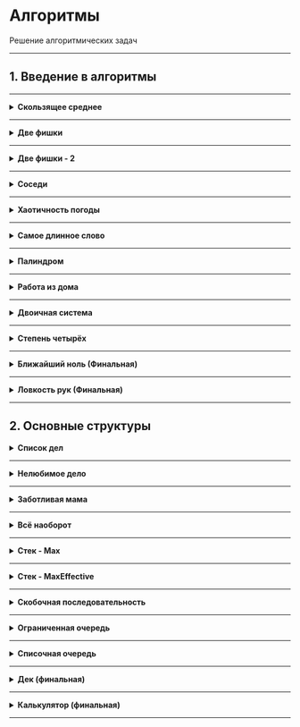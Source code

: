 # Aлгоритмы

Решение алгоритмических задач

---

## 1. Введение в алгоритмы

---
<details>
<summary>
<b>Скользящее среднее</b>
</summary>

<a href="sprint_11/1.py">Code</a>

Вам дана статистика по числу запросов в секунду к вашему любимому рекомендательному сервису. Измерения велись n секунд. В секунду i поступает qi запросов. Примените метод скользящего среднего с длиной окна k к этим данным и выведите результат.

### Формат ввода
В первой строке передаётся натуральное число n, количество секунд, в течение которых велись измерения. 1 ≤ n ≤ 10^5.
Во второй строке через пробел записаны n целых неотрицательных чисел qi, каждое лежит в диапазоне от 0 до 10^3.
В третьей строке записано натуральное число k (1 ≤ k ≤ n) —– окно сглаживания.

### Формат вывода
Выведите через пробел результат применения метода скользящего среднего к серии измерений. Должно быть выведено n - k + 1 элементов, каждый элемент -— вещественное (дробное) число.

<table>
    <tbody>
      <tr>
        <td><b>Ввод</b></td>
        <td><b>Вывод</b></td>
      </tr>
      <tr>
        <td>
            7<br/>
            1 2 3 4 5 6 7<br/>
            4<br/>
        </td>
        <td>
            2.5 3.5 4.5 5.5
        </td>
      </tr>
    </tbody>
</table>
</details>

---
<details>
<summary>
<b>Две фишки</b>
</summary>

<a href="sprint_11/2.py">Code</a>

Рита и Гоша играют в игру. У Риты есть n фишек, на каждой из которых написано количество очков. Сначала Гоша называет число k, затем Рита должна выбрать две фишки, сумма очков на которых равна заданному числу. Рите надоело искать фишки самой, и она решила применить свои навыки программирования для решения этой задачи. Помогите ей написать программу для поиска нужных фишек.

Ограничение времени - 4 секунды
Ограничение памяти - 256 Мб

### Формат ввода
В первой строке записано количество фишек n, 2 ≤ n ≤ 10^4. Во второй строке записано n целых чисел —– очки на фишках Риты в диапазоне от -10^5 до 10^5. В третьей строке —– загаданное Гошей целое число k, -10^5 ≤ k ≤ 10^5.

### Формат вывода
Нужно вывести два числа —– очки на двух фишках, в сумме дающие k. Если таких пар несколько, то можно вывести любую из них. Если таких пар не существует, то вывести «None».

<table>
    <tbody>
      <tr>
        <td><b>Ввод</b></td>
        <td><b>Вывод</b></td>
      </tr>
      <tr>
        <td>
            6<br/>
            -1 -1 -9 -7 3 -6<br/>
            2<br/>
        </td>
        <td>
            -1 3
        </td>
      </tr>
    </tbody>
</table>
</details>

---
<details>
<summary>
<b>Две фишки - 2</b>
</summary>

<a href="sprint_11/3.py">Code</a>

Рита и Гоша играют в игру. У Риты есть n фишек, на каждой из которых написано количество очков. Сначала Гоша называет число k, затем Рита должна выбрать две фишки, сумма очков на которых равна заданному числу. Рите надоело искать фишки самой, и она решила применить свои навыки программирования для решения этой задачи. Помогите ей написать программу для поиска нужных фишек.

Ограничение времени - 1 секунда
Ограничение памяти - 256 Мб

### Формат ввода
В первой строке записано количество фишек n, 2 ≤ n ≤ 10^4. Во второй строке записано n целых чисел —– очки на фишках Риты в диапазоне от -10^5 до 10^5. В третьей строке —– загаданное Гошей целое число k, -10^5 ≤ k ≤ 10^5.

### Формат вывода
Нужно вывести два числа —– очки на двух фишках, в сумме дающие k. Если таких пар несколько, то можно вывести любую из них. Если таких пар не существует, то вывести «None».

<table>
    <tbody>
      <tr>
        <td><b>Ввод</b></td>
        <td><b>Вывод</b></td>
      </tr>
      <tr>
        <td>
            6<br/>
            -9 -7 -6 -1 -1 3<br/>
            2<br/>
        </td>
        <td>
            -1 3
        </td>
      </tr>
    </tbody>
</table>
</details>

---
<details>
<summary>
<b>Соседи</b>
</summary>

<a href="sprint_11/4.py">Code</a>

Дана матрица. Нужно написать функцию, которая для элемента возвращает всех его соседей. Соседним считается элемент, находящийся от текущего на одну ячейку влево, вправо, вверх или вниз. Диагональные элементы соседними не считаются.

Например, в матрице A соседними элементами для (0, 0) будут 2 и 0. А для (2, 1) –— 1, 2, 7, 7.

Ограничение времени - 1 секунда
Ограничение памяти - 64 Мб

### Формат ввода
В первой строке задано n — количество строк матрицы. Во второй — количество столбцов m. Числа m и n не превосходят 1000. В следующих n строках задана матрица. Элементы матрицы — целые числа, по модулю не превосходящие 1000. В последних двух строках записаны координаты элемента, соседей которого нужно найти. Индексация начинается с нуля.

### Формат вывода
Напечатайте нужные числа в возрастающем порядке через пробел.

<table>
    <tbody>
      <tr>
        <td><b>Ввод</b></td>
        <td><b>Вывод</b></td>
      </tr>
      <tr>
        <td>
            4<br/>
            3<br/>
            1 2 3<br/>
            0 2 6<br/>
            7 4 1<br/>
            2 7 0<br/>
            3<br/>
            0<br/>
        </td>
        <td>
            7 7
        </td>
      </tr>
    </tbody>
</table>
</details>

---
<details>
<summary>
<b>Хаотичность погоды</b>
</summary>

<a href="sprint_11/5.py">Code</a>

Метеорологическая служба вашего города решила исследовать погоду новым способом.

Под температурой воздуха в конкретный день будем понимать максимальную температуру в этот день.
Под хаотичностью погоды за n дней служба понимает количество дней, в которые температура строго больше, чем в день до (если такой существует) и в день после текущего (если такой существует). Например, если за 5 дней максимальная температура воздуха составляла [1, 2, 5, 4, 8] градусов, то хаотичность за этот период равна 2: в 3-й и 5-й дни выполнялись описанные условия.
Определите по ежедневным показаниям температуры хаотичность погоды за этот период.

Заметим, что если число показаний n=1, то единственный день будет хаотичным.

Ограничение времени - 0.2 секунда
Ограничение памяти - 64 Мб

### Формат ввода
В первой строке дано число n –— длина периода измерений в днях, 1 ≤ n≤ 10^5. Во второй строке даны n целых чисел –— значения температуры в каждый из n дней. Значения температуры не превосходят 273 по модулю.

### Формат вывода
Выведите единственное число — хаотичность за данный период.

<table>
    <tbody>
      <tr>
        <td><b>Ввод</b></td>
        <td><b>Вывод</b></td>
      </tr>
      <tr>
        <td>
            7<br/>
            -1 -10 -8 0 2 0 5
        </td>
        <td>
            3
        </td>
      </tr>
    </tbody>
</table>
</details>

---
<details>
<summary>
<b>Самое длинное слово</b>
</summary>

<a href="sprint_11/6.py">Code</a>

Чтобы подготовиться к семинару, Гоше надо прочитать статью по эффективному менеджменту. Так как Гоша хочет спланировать день заранее, ему необходимо оценить сложность статьи.

Он придумал такой метод оценки: берётся случайное предложение из текста и в нём ищется самое длинное слово. Его длина и будет условной сложностью статьи.

Помогите Гоше справиться с этой задачей.

### Формат ввода
В первой строке дана длина текста L (1 ≤ L ≤ 10^5).

В следующей строке записан текст, состоящий из строчных латинских букв и пробелов. Слово —– последовательность букв, не разделённых пробелами. Пробелы могут стоять в самом начале строки и в самом её конце. Текст заканчивается переносом строки, этот символ не включается в число остальных L символов.

Ограничение времени - 1 секунда
Ограничение памяти - 64 Мб

### Формат вывода
В первой строке выведите самое длинное слово. Во второй строке выведите его длину. Если подходящих слов несколько, выведите то, которое встречается раньше.

<table>
    <tbody>
      <tr>
        <td><b>Ввод</b></td>
        <td><b>Вывод</b></td>
      </tr>
      <tr>
        <td>
            21<br/>
            frog jumps from river
        </td>
        <td>
            jumps<br/>
            5
        </td>
      </tr>
    </tbody>
</table>
</details>

---
<details>
<summary>
<b>Палиндром</b>
</summary>

<a href="sprint_11/7.py">Code</a>

Помогите Васе понять, будет ли фраза палиндромом. Учитываются только буквы и цифры, заглавные и строчные буквы считаются одинаковыми.

Решение должно работать за O(N), где N — длина строки на входе.

Ограничение времени - 1 секунда
Ограничение памяти - 64 Мб

### Формат ввода
В единственной строке записана фраза или слово. Буквы могут быть только латинские. Длина текста не превосходит 20000 символов.

Фраза может состоять из строчных и прописных латинских букв, цифр, знаков препинания.

### Формат вывода
Выведите «True», если фраза является палиндромом, и «False», если не является.

<table>
    <tbody>
      <tr>
        <td><b>Ввод</b></td>
        <td><b>Вывод</b></td>
      </tr>
      <tr>
        <td>
            A man, a plan, a canal: Panama
        </td>
        <td>
            True
        </td>
      </tr>
    </tbody>
</table>
</details>

---
<details>
<summary>
<b>Работа из дома</b>
</summary>

<a href="sprint_11/8.py">Code</a>

Вася реализовал функцию, которая переводит целое число из десятичной системы в двоичную. Но, кажется, она получилась не очень оптимальной.
Попробуйте написать более эффективную программу.
Не используйте встроенные средства языка по переводу чисел в бинарное представление.

Ограничение времени - 1 секунда
Ограничение памяти - 64 Мб

### Формат ввода
На вход подаётся целое число в диапазоне от 0 до 10000.

### Формат вывода
Выведите двоичное представление этого числа.

<table>
    <tbody>
      <tr>
        <td><b>Ввод</b></td>
        <td><b>Вывод</b></td>
      </tr>
      <tr>
        <td>
            5
        </td>
        <td>
            101
        </td>
      </tr>
    </tbody>
</table>
</details>

---
<details>
<summary>
<b>Двоичная система</b>
</summary>

<a href="sprint_11/9.py">Code</a>

Тимофей записал два числа в двоичной системе счисления и попросил Гошу вывести их сумму, также в двоичной системе. Встроенную в язык программирования возможность сложения двоичных чисел применять нельзя. Помогите Гоше решить задачу.

Решение должно работать за O(N), где N –— количество разрядов максимального числа на входе.

Ограничение времени - 1 секунда
Ограничение памяти - 64 Мб

### Формат ввода
Два числа в двоичной системе счисления, каждое на отдельной строке. Длина каждого числа не превосходит 10 000 символов.

### Формат вывода
Одно число в двоичной системе счисления.

<table>
    <tbody>
      <tr>
        <td><b>Ввод</b></td>
        <td><b>Вывод</b></td>
      </tr>
      <tr>
        <td>
            1010<br/>
            1011
        </td>
        <td>
            10101
        </td>
      </tr>
    </tbody>
</table>
</details>

---
<details>
<summary>
<b>Степень четырёх</b>
</summary>

<a href="sprint_11/10.py">Code</a>

Напишите программу, которая определяет, будет ли положительное целое число степенью четвёрки.
Подсказка: степенью четвёрки будут все числа вида 4^n, где n – целое неотрицательное число.

Ограничение времени - 1 секунда
Ограничение памяти - 64 Мб

### Формат ввода
На вход подаётся целое число в диапазоне от 1 до 10000.

### Формат вывода
Выведите «True», если число является степенью четырёх, «False» –— в обратном случае.

<table>
    <tbody>
      <tr>
        <td><b>Ввод</b></td>
        <td><b>Вывод</b></td>
      </tr>
      <tr>
        <td>
            15
        </td>
        <td>
            False
        </td>
      </tr>
    </tbody>
</table>
</details>

---
<details>
<summary>
<b>Ближайший ноль (Финальная)</b>
</summary>

<a href="sprint_11/final/f_11_1.py">Code</a>

Тимофей ищет место, чтобы построить себе дом. Улица, на которой он хочет жить, имеет длину n, то есть состоит из n одинаковых идущих подряд участков. Каждый участок либо пустой, либо на нём уже построен дом.

Общительный Тимофей не хочет жить далеко от других людей на этой улице. Поэтому ему важно для каждого участка знать расстояние до ближайшего пустого участка. Если участок пустой, эта величина будет равна нулю — расстояние до самого себя.

Помогите Тимофею посчитать искомые расстояния. Для этого у вас есть карта улицы. Дома в городе Тимофея нумеровались в том порядке, в котором строились, поэтому их номера на карте никак не упорядочены. Пустые участки обозначены нулями.

Ограничение времени - 3 секунды
Ограничение памяти - 256 Мб

### Формат ввода
В первой строке дана длина улицы —– n (1 ≤ n ≤ 10^6). В следующей строке записаны n целых неотрицательных чисел — номера домов и обозначения пустых участков на карте (нули). Гарантируется, что в последовательности есть хотя бы один ноль. Номера домов (положительные числа) уникальны и не превосходят 10^9.

### Формат вывода
Для каждого из участков выведите расстояние до ближайшего нуля. Числа выводите в одну строку, разделяя их пробелами.

### Пример
<table>
    <tbody>
      <tr>
        <td><b>Ввод</b></td>
        <td><b>Вывод</b></td>
      </tr>
      <tr>
        <td>
            6<br>
            0 7 9 4 8 20<br>
        </td>
        <td>
            0 1 2 3 4 5
        </td>
      </tr>
    </tbody>
</table>
</details>

------

<details>
<summary>
<b>Ловкость рук (Финальная)</b>
</summary>

<a href="sprint_11/final/f_11_2.py">Code</a>

Игра «Тренажёр для скоростной печати» представляет собой поле из клавиш 4x4. В нём на каждом раунде появляется конфигурация цифр и точек. На клавише написана либо точка, либо цифра от 1 до 9.

В момент времени t игрок должен одновременно нажать на все клавиши, на которых написана цифра t. Гоша и Тимофей могут нажать в один момент времени на k клавиш каждый. Если в момент времени t нажаты все нужные клавиши, то игроки получают 1 балл.

Найдите число баллов, которое смогут заработать Гоша и Тимофей, если будут нажимать на клавиши вдвоём.

Ограничение времени - 1 секунды
Ограничение памяти - 64 Мб

### Формат ввода
В первой строке дано целое число k (1 ≤ k ≤ 5).

В четырёх следующих строках задан вид тренажёра –— по 4 символа в каждой строке. Каждый символ —– либо точка, либо цифра от 1 до 9. Символы одной строки идут подряд и не разделены пробелами.

### Формат вывода
Выведите единственное число –— максимальное количество баллов, которое смогут набрать Гоша и Тимофей.

#### Пример 1
<table>
    <tbody>
      <tr>
        <td><b>Ввод</b></td>
        <td><b>Вывод</b></td>
      </tr>
      <tr>
        <td>
            3<br>
            1231<br>
            2..2<br>
            2..2<br>
            2..2<br>
        </td>
        <td>
            2<br>
        </td>
      </tr>
    </tbody>
</table>

#### Пример 2
<table>
    <tbody>
      <tr>
        <td><b>Ввод</b></td>
        <td><b>Вывод</b></td>
      </tr>
      <tr>
        <td>
            4<br>
            1111<br>
            9999<br>
            1111<br>
            9911<br>
        </td>
        <td>
            1<br>
        </td>
      </tr>
    </tbody>
</table>
</details>

---

## 2. Основные структуры

<details>
<summary>
<b>Список дел</b>
</summary>

<a href="sprint_12/2.py">Code</a>

Васе нужно распечатать свой список дел на сегодня. Помогите ему: напишите функцию, которая печатает все его дела. Известно, что дел у Васи не больше 5000.
Внимание: в этой задаче не нужно считывать входные данные. Нужно написать только функцию, которая принимает на вход голову списка и печатает его элементы. Ниже дано описание структуры, которая задаёт узел списка.

Ограничение времени - 1 секунды
Ограничение памяти - 64 Мб

### Формат ввода
В качестве ответа сдайте только код функции, которая печатает элементы списка. Длина списка не превосходит 
5000 элементов. Список не бывает пустым.
Следуйте следующим правилам при отправке решений:

По умолчанию выбран компилятор Make, выбор компилятора в данной задаче недоступен.
Решение нужно отправлять в виде файла с расширением соответствующем вашему языку программирования.

### Формат вывода
Функция должна напечатать элементы списка по одному в строке.
</details>

---
<details>
<summary>
<b>Нелюбимое дело</b>
</summary>

<a href="sprint_12/3.py">Code</a>

Вася размышляет, что ему можно не делать из того списка дел, который он составил. Но, кажется, все пункты очень важные! Вася решает загадать число и удалить дело, которое идёт под этим номером. Список дел представлен в виде односвязного списка. Напишите функцию solution, которая принимает на вход голову списка и номер удаляемого дела и возвращает голову обновлённого списка.
Внимание: в этой задаче не нужно считывать входные данные. Нужно написать только функцию, которая принимает на вход голову списка и номер удаляемого элемента и возвращает голову обновлённого списка.

Ограничение времени - 1 секунды
Ограничение памяти - 64 Мб

### Формат ввода
Функция принимает голову списка и индекс элемента, который надо удалить (нумерация с нуля). Список содержит не более 
5000 элементов. Список не бывает пустым.
Следуйте следующим правилам при отправке решений:

По умолчанию выбран компилятор Make, выбор компилятора в данной задаче недоступен.
Решение нужно отправлять в виде файла с расширением соответствующем вашему языку программирования.

### Формат вывода
Верните голову списка, в котором удален нужный элемент.
</details>

---
<details>
<summary>
<b>Заботливая мама</b>
</summary>

<a href="sprint_12/4.py">Code</a>

Мама Васи хочет знать, что сын планирует делать и когда. Помогите ей: напишите функцию solution, определяющую индекс первого вхождения передаваемого ей на вход значения в связном списке, если значение присутствует.
Внимание: в этой задаче не нужно считывать входные данные. Нужно написать только функцию, которая принимает на вход голову списка и искомый элемент, а возвращает целое число — индекс найденного элемента или -1.

### Формат ввода
Функция на вход принимает голову односвязного списка и элемент, который нужно найти. Длина списка не превосходит 10000 элементов. Список не бывает пустым.
Следуйте следующим правилам при отправке решений:


### Формат вывода
Функция возвращает индекс первого вхождения искомого элемента в список(индексация начинается с нуля). Если элемент не найден, нужно вернуть -1.
</details>

---
<details>
<summary>
<b>Всё наоборот</b>
</summary>

<a href="sprint_12/5.py">Code</a>

Вася решил запутать маму —– делать дела в обратном порядке. Список его дел теперь хранится в двусвязном списке. Напишите функцию, которая вернёт список в обратном порядке.
Внимание: в этой задаче не нужно считывать входные данные. Нужно написать только функцию, которая принимает на вход голову двусвязного списка и возвращает голову перевёрнутого списка. Ниже дано описание структуры, которая задаёт вершину списка.

### Формат ввода
Функция принимает на вход единственный аргумент — голову двусвязного списка.
Длина списка не превосходит 1000 элементов. Список не бывает пустым.
Следуйте следующим правилам при отправке решений:

По умолчанию выбран компилятор Make, выбор компилятора в данной задаче недоступен.
Решение нужно отправлять в виде файла с расширением соответствующем вашему языку программирования.

### Формат вывода
Функция должна вернуть голову развернутого списка.
</details>

---
<details>
<summary>
<b>Стек - Max</b>
</summary>

<a href="sprint_12/6.py">Code</a>

Нужно реализовать класс StackMax, который поддерживает операцию определения максимума среди всех элементов в стеке. Класс должен поддерживать операции push(x), где x – целое число, pop() и get_max().

### Формат ввода
В первой строке записано одно число n — количество команд, которое не превосходит 10000. В следующих n строках идут команды. Команды могут быть следующих видов:

push(x) — добавить число x в стек;
pop() — удалить число с вершины стека;
get_max() — напечатать максимальное число в стеке;
Если стек пуст, при вызове команды get_max() нужно напечатать «None», для команды pop() — «error».

### Формат вывода
Для каждой команды get_max() напечатайте результат её выполнения. Если стек пустой, для команды get_max() напечатайте «None». Если происходит удаление из пустого стека — напечатайте «error».

### Пример
<table>
    <tbody>
      <tr>
        <td><b>Ввод</b></td>
        <td><b>Вывод</b></td>
      </tr>
      <tr>
        <td>
            8 <br/>
            get_max <br/>
            push 7 <br/>
            pop <br/>
            push -2 <br/>
            push -1 <br/>
            pop <br/>
            get_max <br/>
            get_max <br/>
        </td>
        <td>
            None <br/>
            -2 <br/>
            -2 <br/>
        </td>
      </tr>
    </tbody>
</table>
</details>

---
<details>
<summary>
<b>Стек - MaxEffective</b>
</summary>

<a href="sprint_12/7.py">Code</a>

Реализуйте класс StackMaxEffective, поддерживающий операцию определения максимума среди элементов в стеке. Сложность операции должна быть O(1). Для пустого стека операция должна возвращать None. При этом push(x) и pop() также должны выполняться за константное время.

### Формат ввода
В первой строке записано одно число — количество команд, оно не превосходит 100000. Далее идут команды по одной в строке. Команды могут быть следующих видов:

push(x) — добавить число x в стек;
pop() — удалить число с вершины стека;
get_max() — напечатать максимальное число в стеке;
Если стек пуст, при вызове команды get_max нужно напечатать «None», для команды pop — «error».

### Формат вывода
Для каждой команды get_max() напечатайте результат её выполнения. Если стек пустой, для команды get_max() напечатайте «None». Если происходит удаление из пустого стека — напечатайте «error».

### Пример
<table>
    <tbody>
      <tr>
        <td><b>Ввод</b></td>
        <td><b>Вывод</b></td>
      </tr>
      <tr>
        <td>
            10 <br/>
            pop <br/>
            pop <br/>
            push 4 <br/>
            push -5 <br/>
            push 7 <br/>
            pop <br/>
            pop <br/>
            get_max <br/>
            pop <br/>
            get_max <br/>
        </td>
        <td>
            error <br/>
            error <br/>
            4 <br/>
            None <br/>
        </td>
      </tr>
    </tbody>
</table>
</details>

---
<details>
<summary>
<b>Скобочная последовательность</b>
</summary>

<a href="sprint_12/8.py">Code</a>

Вот какую задачу Тимофей предложил на собеседовании одному из кандидатов. Если вы с ней ещё не сталкивались, то наверняка столкнётесь –— она довольно популярная.

Дана скобочная последовательность. Нужно определить, правильная ли она.

Будем придерживаться такого определения:

пустая строка —– правильная скобочная последовательность;
правильная скобочная последовательность, взятая в скобки одного типа, –— правильная скобочная последовательность;
правильная скобочная последовательность с приписанной слева или справа правильной скобочной последовательностью —– тоже правильная.
На вход подаётся последовательность из скобок трёх видов: [], (), {}.
Напишите функцию is_correct_bracket_seq, которая принимает на вход скобочную последовательность и возвращает True, если последовательность правильная, а иначе False.

Ограничение времени - 1 секунды
Ограничение памяти - 64 Мб

### Формат ввода
На вход подаётся одна строка, содержащая скобочную последовательность. Скобки записаны подряд, без пробелов.

### Формат вывода
Выведите «True» или «False».

### Пример
<table>
    <tbody>
      <tr>
        <td><b>Ввод</b></td>
        <td><b>Вывод</b></td>
      </tr>
      <tr>
        <td>
            {[()]}
        </td>
        <td>
            True
        </td>
      </tr>
    </tbody>
</table>
</details>

---
<details>
<summary>
<b>Ограниченная очередь</b>
</summary>

<a href="sprint_12/9.py">Code</a>

Астрологи объявили день очередей ограниченного размера. Тимофею нужно написать класс MyQueueSized, который принимает параметр max_size, означающий максимально допустимое количество элементов в очереди.

Помогите ему —– реализуйте программу, которая будет эмулировать работу такой очереди. Функции, которые надо поддержать, описаны в формате ввода.

### Формат ввода
В первой строке записано одно число — количество команд, оно не превосходит 5000.
Во второй строке задан максимально допустимый размер очереди, он не превосходит 5000.
Далее идут команды по одной на строке. Команды могут быть следующих видов:

push(x) — добавить число x в очередь;
pop() — удалить число из очереди и вывести на печать;
peek() — напечатать первое число в очереди;
size() — вернуть размер очереди;
При превышении допустимого размера очереди нужно вывести «error». При вызове операций pop() или peek() для пустой очереди нужно вывести «None».

### Формат вывода
Напечатайте результаты выполнения нужных команд, по одному на строке.

### Пример
<table>
    <tbody>
      <tr>
        <td><b>Ввод</b></td>
        <td><b>Вывод</b></td>
      </tr>
      <tr>
        <td>
            8 <br/>
            2 <br/>
            peek <br/>
            push 5 <br/>
            push 2 <br/>
            peek <br/>
            size <br/>
            size <br/>
            push 1 <br/>
            size
        </td>
        <td>
            None <br/>
            5 <br/>
            2 <br/>
            2 <br/>
            error <br/>
            2
        </td>
      </tr>
    </tbody>
</table>
</details>

---
<details>
<summary>
<b>Списочная очередь</b>
</summary>

<a href="sprint_12/10.py">Code</a>

Любимый вариант очереди Тимофея — очередь, написанная с использованием связного списка. Помогите ему с реализацией. Очередь должна поддерживать выполнение трёх команд:

get() — вывести элемент, находящийся в голове очереди, и удалить его. Если очередь пуста, то вывести «error».
put(x) — добавить число x в очередь
size() — вывести текущий размер очереди

Ограничение времени - 0.3 секунды
Ограничение памяти - 64 Мб

### Формат ввода
В первой строке записано количество команд n — целое число, не превосходящее 1000. В каждой из следующих n строк записаны команды по одной строке.

### Формат вывода
Выведите ответ на каждый запрос по одному в строке. Все операции должны выполняться за O(1).

### Пример
<table>
    <tbody>
      <tr>
        <td><b>Ввод</b></td>
        <td><b>Вывод</b></td>
      </tr>
      <tr>
        <td>
            10 <br/>
            put -34 <br/>
            put -23 <br/>
            get <br/>
            size <br/>
            get <br/>
            size <br/>
            get <br/>
            get <br/>
            put 80 <br/>
            size <br/>
        </td>
        <td>
            -34 <br/>
            1 <br/>
            -23 <br/>
            0 <br/>
            error <br/>
            error <br/>
            1 <br/>
        </td>
      </tr>
    </tbody>
</table>
</details>

---
<details>
<summary>
<b>Дек (финальная)</b>
</summary>

<a href="sprint_12/final/f_12_1.py">Code</a>

Гоша реализовал структуру данных Дек, максимальный размер которого определяется заданным числом. Методы push_back(x), push_front(x), pop_back(), pop_front() работали корректно. Но, если в деке было много элементов, программа работала очень долго. Дело в том, что не все операции выполнялись за O(1). Помогите Гоше! Напишите эффективную реализацию.
Внимание: при реализации используйте кольцевой буфер.

Ограничение времени - 2 секунды
Ограничение памяти - 64 Мб

### Формат ввода
В первой строке записано количество команд n — целое число, не превосходящее 100000. Во второй строке записано число m — максимальный размер дека. Он не превосходит 50000. В следующих n строках записана одна из команд:

push_back(value) – добавить элемент в конец дека. Если в деке уже находится максимальное число элементов, вывести «error».
push_front(value) – добавить элемент в начало дека. Если в деке уже находится максимальное число элементов, вывести «error».
pop_front() – вывести первый элемент дека и удалить его. Если дек был пуст, то вывести «error».
pop_back() – вывести последний элемент дека и удалить его. Если дек был пуст, то вывести «error».
Value — целое число, по модулю не превосходящее 1000.

### Формат вывода
Выведите результат выполнения каждой команды на отдельной строке. Для успешных запросов push_back(x) и push_front(x) ничего выводить не надо.

### Пример
<table>
    <tbody>
      <tr>
        <td><b>Ввод</b></td>
        <td><b>Вывод</b></td>
      </tr>
      <tr>
        <td>
            4 <br/>
            4 <br/>
            push_front 861 <br/>
            push_front -819 <br/>
            pop_back <br/>
            pop_back <br/>
        </td>
        <td>
            861<br/>
            -819<br/>
        </td>
      </tr>
    </tbody>
</table>
</details>

---
<details>
<summary>
<b>Калькулятор (финальная)</b>
</summary>

<a href="sprint_12/final/f_12_2.py">Code</a>

Задание связано с обратной польской нотацией. Она используется для парсинга арифметических выражений. Еще её иногда называют постфиксной нотацией.

В постфиксной нотации операнды расположены перед знаками операций.

Пример 1:
3 4 +
означает 3 + 4 и равно 7

Пример 2:
12 5 /
Так как деление целочисленное, то в результате получим 2.

Пример 3:
10 2 4 * -
означает 10 - 2 * 4 и равно 2

Разберём последний пример подробнее:

Знак * стоит сразу после чисел 2 и 4, значит к ним нужно применить операцию, которую этот знак обозначает, то есть перемножить эти два числа. В результате получим 8.

После этого выражение приобретёт вид:

10 8 -

Операцию «минус» нужно применить к двум идущим перед ней числам, то есть 10 и 8. В итоге получаем 2.

Рассмотрим алгоритм более подробно. Для его реализации будем использовать стек.

Для вычисления значения выражения, записанного в обратной польской нотации, нужно считывать выражение слева направо и придерживаться следующих шагов:

Обработка входного символа:
Если на вход подан операнд, он помещается на вершину стека.
Если на вход подан знак операции, то эта операция выполняется над требуемым количеством значений, взятых из стека в порядке добавления. Результат выполненной операции помещается на вершину стека.
Если входной набор символов обработан не полностью, перейти к шагу 1.
После полной обработки входного набора символов результат вычисления выражения находится в вершине стека. Если в стеке осталось несколько чисел, то надо вывести только верхний элемент.
Замечание про отрицательные числа и деление: в этой задаче под делением понимается математическое целочисленное деление. Это значит, что округление всегда происходит вниз. А именно: если a / b = c, то b ⋅ c — это наибольшее число, которое не превосходит a и одновременно делится без остатка на b.

Например, -1 / 3 = -1. Будьте осторожны: в C++, Java и Go, например, деление чисел работает иначе.

В текущей задаче гарантируется, что деления на отрицательное число нет.

### Формат ввода
В единственной строке дано выражение, записанное в обратной польской нотации. Числа и арифметические операции записаны через пробел.

На вход могут подаваться операции: +, -, *, / и числа, по модулю не превосходящие 10000.

Гарантируется, что значение промежуточных выражений в тестовых данных по модулю не больше 50000.

### Формат вывода
Выведите единственное число — значение выражения.

### Пример
<table>
    <tbody>
      <tr>
        <td><b>Ввод</b></td>
        <td><b>Вывод</b></td>
      </tr>
      <tr>
        <td>
            2 1 + 3 *
        </td>
        <td>
            9
        </td>
      </tr>
    </tbody>
</table>
</details>

---